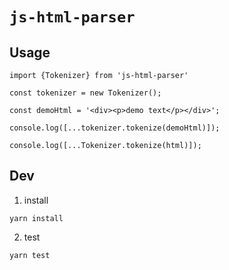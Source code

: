 # `js-html-parser`

## Usage

```
import {Tokenizer} from 'js-html-parser'

const tokenizer = new Tokenizer();

const demoHtml = '<div><p>demo text</p></div>';

console.log([...tokenizer.tokenize(demoHtml)]);

console.log([...Tokenizer.tokenize(html)]);

```

## Dev

1. install

```
yarn install
```

2. test

```
yarn test
```